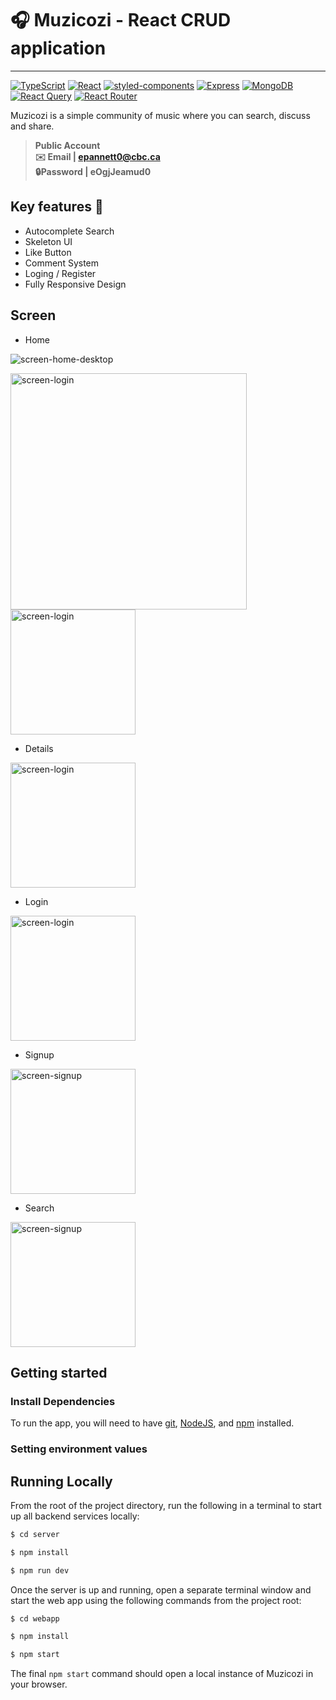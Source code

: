 # 🎧 Muzicozi - React CRUD application

---

[![TypeScript](https://img.shields.io/badge/TypeScript-3178C6?style=for-the-badge&logo=TypeScript&logoColor=fff)](https://www.typescriptlang.org/) [![React](https://img.shields.io/badge/React-61DAFB?style=for-the-badge&logo=React&logoColor=ffffff)](https://) [![styled-components](https://img.shields.io/badge/styled--components-DB7093?style=for-the-badge&logo=styled-components&logoColor=ffffff)](https://) [![Express](https://img.shields.io/badge/Express-000000?style=for-the-badge&logo=Express&logoColor=ffffff)](https://) [![MongoDB](https://img.shields.io/badge/MongoDB-47A248?style=for-the-badge&logo=MongoDB&logoColor=ffffff)](https://) [![React Query](https://img.shields.io/badge/React_Query-FF4154?style=for-the-badge&logo=React+Query&logoColor=ffffff)](https://) [![React Router](https://img.shields.io/badge/React_Router-CA4245?style=for-the-badge&logo=React+Router&logoColor=ffffff)](https://)

Muzicozi is a simple community of music where you can search, discuss and share.

> **Public Account**  
> **✉️ Email | epannett0@cbc.ca**  
> **🔒Password | eOgjJeamud0**

## Key features 🔑

- Autocomplete Search
- Skeleton UI
- Like Button
- Comment System
- Loging / Register
- Fully Responsive Design

## Screen

- Home

![screen-home-desktop](https://user-images.githubusercontent.com/75235679/173989020-4d0bcd37-b72e-4139-9d1f-f35e153e3475.gif)

<img width="378" alt="screen-login" src="https://user-images.githubusercontent.com/75235679/173989075-a078ca9c-73e8-4d11-a7bf-3d85cbab34a4.gif">

<img width="200" alt="screen-login" src="https://user-images.githubusercontent.com/75235679/173989148-6e15ac33-1006-4935-9314-61acec39b47b.gif">

- Details

<img width="200" alt="screen-login" src="https://user-images.githubusercontent.com/75235679/173989242-bc973ad2-c489-440f-81f0-16eb624805de.gif">

- Login

<img width="200" alt="screen-login" src="https://user-images.githubusercontent.com/75235679/173989354-7a81f9b2-9573-4725-b73e-c5de2b526728.png">

- Signup

<img width="200" alt="screen-signup" src="https://user-images.githubusercontent.com/75235679/173989362-023b6d53-3be6-44cb-90a5-b0a354efc042.png">

- Search

<img width="200" alt="screen-signup" src="https://user-images.githubusercontent.com/75235679/173989285-1b70dca9-9f21-4bc4-b577-4eb5f50894a3.gif">

## Getting started

### Install Dependencies

To run the app, you will need to have [git](https://git-scm.com/book/en/v2/Getting-Started-Installing-Git), [NodeJS](https://nodejs.org/en/download/), and [npm](https://docs.npmjs.com/) installed.

### Setting environment values

## Running Locally

From the root of the project directory, run the following in a terminal to start up all backend services locally:

```bash
$ cd server

$ npm install

$ npm run dev
```

Once the server is up and running, open a separate terminal window and start the web app using the following commands from the project root:

```bash
$ cd webapp

$ npm install

$ npm start
```

The final `npm start` command should open a local instance of Muzicozi in your browser.
